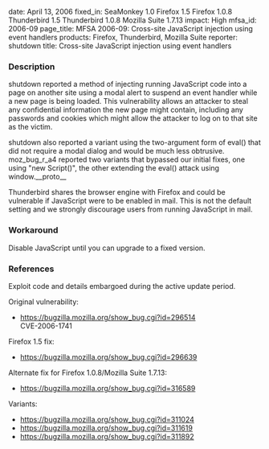 date: April 13, 2006
fixed_in: SeaMonkey 1.0
          Firefox 1.5
          Firefox 1.0.8
          Thunderbird 1.5
          Thunderbird 1.0.8
          Mozilla Suite 1.7.13
impact: High
mfsa_id: 2006-09
page_title: MFSA 2006-09: Cross-site JavaScript injection using event handlers
products: Firefox, Thunderbird, Mozilla Suite
reporter: shutdown
title: Cross-site JavaScript injection using event handlers

<h3>Description</h3>

<p>shutdown reported a method of injecting running JavaScript code into
a page on another site using a modal alert to suspend an event handler
while a new page is being loaded. This vulnerability allows an attacker
to steal any confidential information the new page might contain,
including any passwords and cookies which might allow the attacker
to log on to that site as the victim.</p>

<p>shutdown also reported a variant using the two-argument form of eval() that
did not require a modal dialog and would be much less obtrusive.
moz_bug_r_a4 reported two variants that bypassed our initial fixes,
one using "new Script()", the other extending the eval() attack using
window.__proto__</p>

<p class="note">Thunderbird shares the browser engine with Firefox
and could be vulnerable if JavaScript were to be enabled in mail. This is not
the default setting and we strongly discourage users from running
JavaScript in mail.</p>

<h3>Workaround</h3>

<p>Disable JavaScript until you can upgrade to a fixed version.</p>

<h3>References</h3>

<p>Exploit code and details embargoed during the active update period.</p>

<p>Original vulnerability:</p>

<ul>
<li><a href="https://bugzilla.mozilla.org/show_bug.cgi?id=296514">
https://bugzilla.mozilla.org/show_bug.cgi?id=296514</a><br/>
CVE-2006-1741</li>
</ul>

<p>Firefox 1.5 fix:</p>

<ul>
<li><a href="https://bugzilla.mozilla.org/show_bug.cgi?id=296639">
https://bugzilla.mozilla.org/show_bug.cgi?id=296639</a></li>
</ul>

<p>Alternate fix for Firefox 1.0.8/Mozilla Suite 1.7.13:</p>

<ul>
<li><a href="https://bugzilla.mozilla.org/show_bug.cgi?id=316589">
https://bugzilla.mozilla.org/show_bug.cgi?id=316589</a></li>
</ul>

<p>Variants:</p>

<ul>
<li><a href="https://bugzilla.mozilla.org/show_bug.cgi?id=311024">
https://bugzilla.mozilla.org/show_bug.cgi?id=311024</a></li>
<li><a href="https://bugzilla.mozilla.org/show_bug.cgi?id=311619">
https://bugzilla.mozilla.org/show_bug.cgi?id=311619</a></li>
<li><a href="https://bugzilla.mozilla.org/show_bug.cgi?id=311892">
https://bugzilla.mozilla.org/show_bug.cgi?id=311892</a></li>
</ul>



